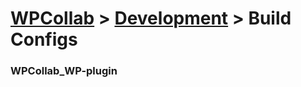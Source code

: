 # [WPCollab](https://github.com/WPCollab/WPCollab) > [Development](https://github.com/WPCollab/WPCollab/tree/master/development) > Build Configs

### WPCollab_WP-plugin
